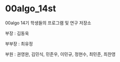 # 00algo_14st
00algo 14기 학생들의 프로그램 및 연구 저장소

부장 : 김동욱

부부장 : 최유정

부원 : 권영완, 김민식, 민준우, 이민규, 정현수, 최민준, 최찬영
